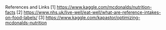 References and Links
[1] https://www.kaggle.com/mcdonalds/nutrition-facts
[2] https://www.nhs.uk/live-well/eat-well/what-are-reference-intakes-on-food-labels/ 
[3] https://www.kaggle.com/kapastor/optimizing-mcdonalds-nutrition
